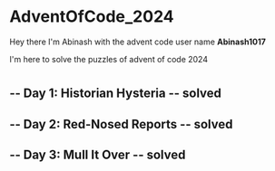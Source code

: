 # AdventOfCode_2024

Hey there I'm Abinash with the advent code user name **Abinash1017**

I'm here to solve the puzzles of advent of code 2024
#
## -- Day 1: Historian Hysteria -- **solved**

## -- Day 2: Red-Nosed Reports -- **solved**

## -- Day 3: Mull It Over -- **solved**


